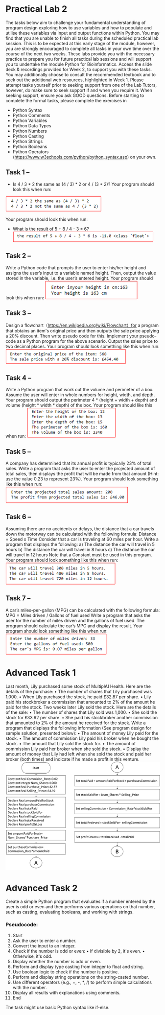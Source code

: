 # Practical Lab 2
The tasks below aim to challenge your fundamental understanding of program design exploring how to use variables and how to populate and utilise these variables via input and output functions within Python. You may find that you are unable to finish all tasks during the scheduled practical lab session. This is to be expected at this early stage of the module, however, you are strongly encouraged to complete all tasks in your own time over the course of the next two weeks. These labs provide you with the necessary practice to prepare you for future practical lab sessions and will support you to undertake the module Python for Bioinformatics. 
Access the slide deck & recordings provided for Week 2, to support you with these tasks. You may additionally choose to consult the recommended textbook and to seek out the additional web resources, highlighted in Week 1. Please attempt tasks yourself prior to seeking support from one of the Lab Tutors, however, do make sure to seek support if and when you require it. When seeking support, ensure you ask GOOD questions. 
Before starting to complete the formal tasks, please complete the exercises in 
- Python Syntax
- Python Comments
- Python Variables 
- Python Data Types
- Python Numbers
- Python Casting
- Python Strings
- Python Booleans
- Python Operators
(https://www.w3schools.com/python/python_syntax.asp) on your own.
## Task 1 – 
- Is 4 / 3 * 2 the same as (4 / 3) * 2 or 4 / (3 * 2)?
Your program should look this when run:

![Output one](images/Week2%20Lab%20Picture1.png)

Your program should look this when run:
- What is the result of 5 + 8 / 4 - 3 * 6?
![Output one](images/Week2%20Lab%20Picture2.png)
 
## Task 2 – 
Write a Python code that prompts the user to enter his/her height and assigns the user’s input to a variable named height. Then, output the value stored in the variable, i.e. the user’s entered height. Your program should look this when run: 
![Output one](images/Week2%20Lab%20Picture3.png)

## Task 3 – 
Design a flowchart（https://en.wikipedia.org/wiki/Flowchart）for a program that obtains an item's original price and then outputs the sale price applying a 20% discount. Then write pseudo code for this. 
Implement your pseudo-code as a Python program for the above scenario. Output the sales price to two decimal places. 
Your program should look something like this when run: 
![Output one](images/Week2%20Lab%20Picture4.png)

## Task 4 – 
Write a Python program that work out the volume and perimeter of a box. Assume the user will enter in whole numbers for height, width, and depth. Your program should output the perimeter 4 * (height + width + depth) and volume (height * width * depth) of the box. Your program should like this when run: 
![Output one](images/Week2%20Lab%20Picture5.png)

## Task 5 – 
A company has determined that its annual profit is typically 23% of total sales. Write a program that asks the user to enter the projected amount of total sales, then displays the profit that will be made from that amount (Hint: use the value 0.23 to represent 23%). Your program should look something like this when run: 
![Output one](images/Week2%20Lab%20Picture6.png)
 
## Task 6 – 
Assuming there are no accidents or delays, the distance that a car travels down the motorway can be calculated with the following formula: Distance = Speed x Time Consider that a car is traveling at 60 miles per hour. Write a program that displays the following: a) The distance the car will travel in 5 hours b) The distance the car will travel in 8 hours c) The distance the car will travel in 12 hours Note that a Constant must be used in this program. Your program should look something like this when run: 
![Output one](images/Week2%20Lab%20Picture7.png)
 
## Task 7 – 
A car’s miles-per-gallon (MPG) can be calculated with the following formula: MPG = Miles driven / Gallons of fuel used Write a program that asks the user for the number of miles driven and the gallons of fuel used. The program should calculate the car’s MPG and display the result. Your program should look something like this when run: 
![Output one](images/Week2%20Lab%20Picture8.png)
 
 
# Advanced Task 1
Last month, Lily purchased some stock of MultiplAI Health. Here are the details of the purchase:
 • The number of shares that Lily purchased was 1,000. 
• When Lily purchased the stock, he paid £32.87 per share. 
• Lily paid his stockbroker a commission that amounted to 2% of the amount he paid for the stock. 
Two weeks later Lily sold the stock. Here are the details of the sale: 
• The number of shares that Lily sold was 1,000. 
• She sold the stock for £33.92 per share. 
• She paid his stockbroker another commission that amounted to 2% of the amount he received for the stock. 
Write a program that displays the following information (See program design for sample solution, presented below): 
• The amount of money Lily paid for the stock. 
• The amount of commission Lily paid his broker when he bought the stock. 
• The amount that Lily sold the stock for. 
• The amount of commission Lily paid her broker when she sold the stock. 
• Display the amount of money that Lily had left when she sold the stock and paid her broker (both times) and indicate if he made a profit in this venture. 
![Output one](images/Week2%20Lab%20Picture9.png)
 
# Advanced Task 2
Create a simple Python program that evaluates if a number entered by the user is odd or even and then performs various operations on that number, such as casting, evaluating booleans, and working with strings.
### Pseudocode:
1.	Start
2.	Ask the user to enter a number.
3.	Convert the input to an integer.
4.	Check if the number is odd or even:
•	If divisible by 2, it's even.
•	Otherwise, it's odd.
5.	Display whether the number is odd or even.
6.	Perform and display type casting from integer to float and string.
7.	Use boolean logic to check if the number is positive.
8.	Perform and display string operations on the string-casted number.
9.	Use different operators (e.g., +, -, *, /) to perform simple calculations with the number.
10.	Display all results with explanations using comments.
11.	End

The task might use basic Python syntax like if-else.

